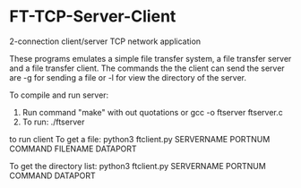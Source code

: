 # FT-TCP-Server-Client
2-connection client/server TCP network application

These programs emulates a simple file transfer system, a file transfer server and a file transfer client. 
The commands the the client can send the server are -g for sending a file or -l for view the directory of the server. 

To compile and run server:
1. Run command "make" with out quotations or gcc -o ftserver ftserver.c
2. To run: ./ftserver <PORTNUM>

to run client
To get a file: python3 ftclient.py SERVERNAME PORTNUM COMMAND FILENAME DATAPORT

To get the directory list: python3 ftclient.py SERVERNAME PORTNUM COMMAND DATAPORT
